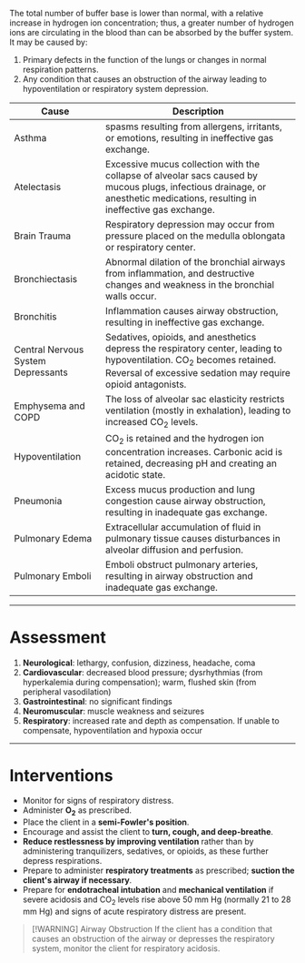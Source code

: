 The total number of buffer base is lower than normal, with a relative increase in hydrogen ion concentration; thus, a greater number of hydrogen ions are circulating in the blood than can be absorbed by the buffer system. It may be caused by:
1. Primary defects in the function of the lungs or changes in normal respiration patterns.
2. Any condition that causes an obstruction of the airway leading to hypoventilation or respiratory system depression.

| Cause                              | Description                                                                                                                                                                                     |
| ---------------------------------- | ----------------------------------------------------------------------------------------------------------------------------------------------------------------------------------------------- |
| Asthma                             | spasms resulting from allergens, irritants, or emotions, resulting in ineffective gas exchange.                                                                                                 |
| Atelectasis                        | Excessive mucus collection with the collapse of alveolar sacs caused by mucous plugs, infectious drainage, or anesthetic medications, resulting in ineffective gas exchange.                    |
| Brain Trauma                       | Respiratory depression may occur from pressure placed on the medulla oblongata or respiratory center.                                                                                           |
| Bronchiectasis                     | Abnormal dilation of the bronchial airways from inflammation, and destructive changes and weakness in the bronchial walls occur.                                                                |
| Bronchitis                         | Inflammation causes airway obstruction, resulting in ineffective gas exchange.                                                                                                                  |
| Central Nervous System Depressants | Sedatives, opioids, and anesthetics depress the respiratory center, leading to hypoventilation. CO<sub>2</sub> becomes retained. Reversal of excessive sedation may require opioid antagonists. |
| Emphysema and COPD                 | The loss of alveolar sac elasticity restricts ventilation (mostly in exhalation), leading to increased CO<sub>2</sub> levels.                                                                   |
| Hypoventilation                    | CO<sub>2</sub> is retained and the hydrogen ion concentration increases. Carbonic acid is retained, decreasing pH and creating an acidotic state.                                               |
| Pneumonia                          | Excess mucus production and lung congestion cause airway obstruction, resulting in inadequate gas exchange.                                                                                     |
| Pulmonary Edema                    | Extracellular accumulation of fluid in pulmonary tissue causes disturbances in alveolar diffusion and perfusion.                                                                                |
| Pulmonary Emboli                   | Emboli obstruct pulmonary arteries, resulting in airway obstruction and inadequate gas exchange.                                                                                                |
___
# Assessment
1. **Neurological**: lethargy, confusion, dizziness, headache, coma
2. **Cardiovascular**: decreased blood pressure; dysrhythmias (from hyperkalemia during compensation); warm, flushed skin (from peripheral vasodilation)
3. **Gastrointestinal**: no significant findings
4. **Neuromuscular**: muscle weakness and seizures
5. **Respiratory**: increased rate and depth as compensation. If unable to compensate, hypoventilation and hypoxia occur
___
# Interventions
- Monitor for signs of respiratory distress.
- Administer <strong>O<sub>2</sub></strong> as prescribed.
- Place the client in a **semi-Fowler's position**.
- Encourage and assist the client to **turn, cough, and deep-breathe**.
- **Reduce restlessness by improving ventilation** rather than by administering tranquilizers, sedatives, or opioids, as these further depress respirations.
- Prepare to administer **respiratory treatments** as prescribed; **suction the client's airway if necessary**.
- Prepare for **endotracheal intubation** and **mechanical ventilation** if severe acidosis and CO<sub>2</sub> levels rise above 50 mm Hg (normally 21 to 28 mm Hg) and signs of acute respiratory distress are present.
>[!WARNING] Airway Obstruction
>If the client has a condition that causes an obstruction of the airway or depresses the respiratory system, monitor the client for respiratory acidosis.